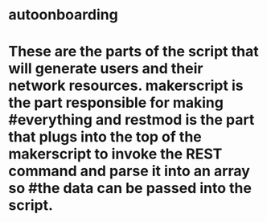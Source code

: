 # autoonboarding
# These are the parts of the script that will generate users and their network resources. makerscript is the part responsible for making #everything and restmod is the part that plugs into the top of the makerscript to invoke the REST command and parse it into an array so #the data can be passed into the script.
